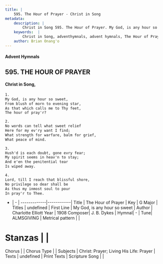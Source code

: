 ```yaml
---
title: |
    595. The Hour of Prayer - Christ in Song
metadata:
    description: |
        Christ in Song 595. The Hour of Prayer. My God, is any hour so sweet, From blush of morn to evening star, As that which calls me to Thy feet, The hour of pray'r?
    keywords:  |
        Christ in Song, adventhymnals, advent hymnals, The Hour of Prayer, My God, is any hour so sweet. 
    author: Brian Onang'o
---
```


#### Advent Hymnals
## 595. THE HOUR OF PRAYER
####  Christ in Song,

```txt
1.
My God, is any hour so sweet,
From blush of morn to evening star,
As that which calls me to Thy feet,
The hour of pray'r?

2.
No words can tell what sweet relief
Here for my ev'ry want I find;
What strength for warfare, balm for grief,
What peace of mind.

3.
Hush'd is each doubt, gone evry fear;
My spirit seems in heav'n to stay;
And e'en the penitential tear
Is wiped away.

4.
Lord, till I reach that blissful shore,
No privilege so dear shall be
As thus my inmost soul to pour
In pray'r to Thee.

```

- |   -  |
-------------|------------|
Title | The Hour of Prayer |
Key | G Major |
Titles | undefined |
First Line | My God, is any hour so sweet |
Author | Charlotte Elliott
Year | 1908
Composer| J. B. Dykes |
Hymnal|  - |
Tune| ALMSGIVING |
Metrical pattern | |
# Stanzas |  |
Chorus |  |
Chorus Type |  |
Subjects | Christ: Prayer; Living His Life: Prayer |
Texts | undefined |
Print Texts | 
Scripture Song |  |
    
